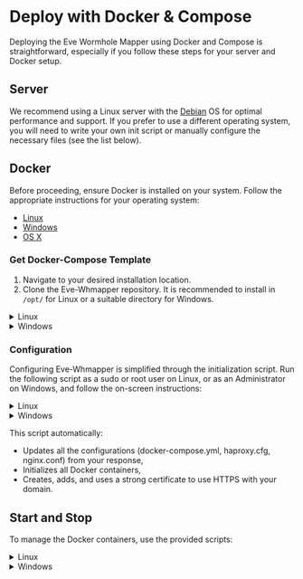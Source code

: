 
# Deploy with Docker & Compose

Deploying the Eve Wormhole Mapper using Docker and Compose is straightforward, especially if you follow these steps for your server and Docker setup.

## Server

We recommend using a Linux server with the [Debian](https://www.debian.org/index.en.html) OS for optimal performance and support. If you prefer to use a different operating system, you will need to write your own init script or manually configure the necessary files (see the list below).

## Docker

Before proceeding, ensure Docker is installed on your system. Follow the appropriate instructions for your operating system:

- [Linux](https://docs.docker.com/desktop/install/linux-install/)
- [Windows](https://docs.docker.com/desktop/install/windows-install/)
- [OS X](https://docs.docker.com/desktop/install/mac-install/)

### Get Docker-Compose Template

1. Navigate to your desired installation location.
2. Clone the Eve-Whmapper repository. It is recommended to install in `/opt/` for Linux or a suitable directory for Windows.

<details>
<summary>Linux</summary>

```shell
sudo git clone https://github.com/pfh59/eve-whmapper.git
cd eve-whmapper/deploy/docker
```
</details>

<details>
<summary>Windows</summary>

```powershell
git clone https://github.com/pfh59/eve-whmapper.git
cd eve-whmapper/deploy/docker
```
</details>

### Configuration

Configuring Eve-Whmapper is simplified through the initialization script. Run the following script as a sudo or root user on Linux, or as an Administrator on Windows, and follow the on-screen instructions:

<details>
<summary>Linux</summary>

```shell
sudo ./init.sh
```
</details>

<details>
<summary>Windows</summary>

```powershell
./init.ps1
```
</details>

This script automatically:
- Updates all the configurations (docker-compose.yml, haproxy.cfg, nginx.conf) from your response,
- Initializes all Docker containers,
- Creates, adds, and uses a strong certificate to use HTTPS with your domain.

## Start and Stop

To manage the Docker containers, use the provided scripts:

<details>
<summary>Linux</summary>

- **To Start all containers**: Use the start.sh script as a sudo or root user.

```shell
sudo ./start.sh
```

- **To Stop all containers**: Use the stop.sh script as a sudo or root user.

```shell
sudo ./stop.sh
```
</details>

<details>
<summary>Windows</summary>

- **To Start all containers**: Use the start.ps1 script as an Administrator.

```powershell
./start.ps1
```

- **To Stop all containers**: Use the stop.ps1 script as an Administrator.

```powershell
./stop.ps1
```
</details>